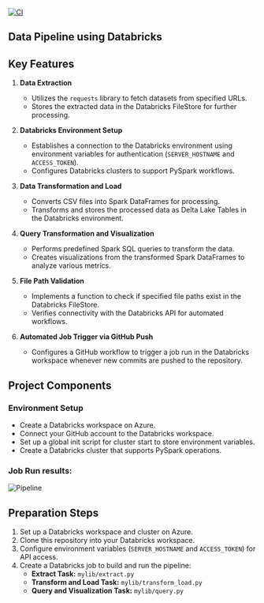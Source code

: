 [![CI](https://github.com/nogibjj/AfagR_PySpark_week10/actions/workflows/cicd.yml/badge.svg)](https://github.com/nogibjj/AfagR_PySpark_week10/actions/workflows/cicd.yml)

##  Data Pipeline using Databricks

## Key Features

1. **Data Extraction**
   - Utilizes the `requests` library to fetch datasets from specified URLs.
   - Stores the extracted data in the Databricks FileStore for further processing.

2. **Databricks Environment Setup**
   - Establishes a connection to the Databricks environment using environment variables for authentication (`SERVER_HOSTNAME` and `ACCESS_TOKEN`).
   - Configures Databricks clusters to support PySpark workflows.

3. **Data Transformation and Load**
   - Converts CSV files into Spark DataFrames for processing.
   - Transforms and stores the processed data as Delta Lake Tables in the Databricks environment.

4. **Query Transformation and Visualization**
   - Performs predefined Spark SQL queries to transform the data.
   - Creates visualizations from the transformed Spark DataFrames to analyze various metrics.

5. **File Path Validation**
   - Implements a function to check if specified file paths exist in the Databricks FileStore.
   - Verifies connectivity with the Databricks API for automated workflows.

6. **Automated Job Trigger via GitHub Push**
   - Configures a GitHub workflow to trigger a job run in the Databricks workspace whenever new commits are pushed to the repository.
   
## Project Components

### Environment Setup
- Create a Databricks workspace on Azure.
- Connect your GitHub account to the Databricks workspace.
- Set up a global init script for cluster start to store environment variables.
- Create a Databricks cluster that supports PySpark operations.
### Job Run results:
![Pipeline](img/ETL.png)

## Preparation Steps

1. Set up a Databricks workspace and cluster on Azure.
2. Clone this repository into your Databricks workspace.
3. Configure environment variables (`SERVER_HOSTNAME` and `ACCESS_TOKEN`) for API access.
4. Create a Databricks job to build and run the pipeline:
   - **Extract Task:** `mylib/extract.py`
   - **Transform and Load Task:** `mylib/transform_load.py`
   - **Query and Visualization Task:** `mylib/query.py`



